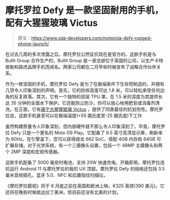 # 摩托罗拉 Defy 是一款坚固耐用的手机，配有大猩猩玻璃 Victus

> 原文：<https://www.xda-developers.com/motorola-defy-rugged-phone-launch/>

在过去几周的多次泄露之后，摩托罗拉公然反抗现在是官方的。这款手机是与 Bullit Group 合作生产的，Bullit Group 是一家总部位于英国的公司，以生产卡特彼勒和路虎品牌手机而闻名。两家公司都在二月早些时候宣布了战略合作伙伴关系。

作为一款坚固的手机，摩托罗拉 Defy 是为了在极端条件下生存而制造的，并拥有几项令人印象深刻的声明。首先，它的防摔高度可达 1.8 米，可以轻松承受任何边角的反复跌落。其次，它有一个独特的双层 TPU 罩，在 1.5 米的深度为其提供长达 35 分钟的全面水下保护。它还能防尘防沙，你可以放心地用肥皂或消毒剂清洗。在正面，它有[康宁大猩猩玻璃 Victus](https://www.xda-developers.com/corning-gorilla-glass-victus-2m-drop-protection-double-scratch-resistance/) ，提供了同类最佳的抗划伤性。摩托罗拉说，这款手机甚至可以在极端温度(+55 摄氏度至-25 摄氏度)下工作

虽然构建质量令人印象深刻，但内部硬件就不那么令人印象深刻了。毕竟，摩托罗拉 Defy 只是一个更名的 Moto G9 Play。它配备了 6.5 英寸高清显示屏，刷新率为 60Hz。在引擎盖下，您可以获得骁龙 662 SoC，搭配 4GB 内存和 64GB 可扩展存储。对于光学系统，有一个三摄像头设置，包括一个 48MP 主摄像头和两个 2MP 深度和宏观传感器。

这款手机配备了 5000 毫安时电池，支持 20W 快速充电。开箱即用，摩托罗拉违抗运行 Android 11 与摩托罗拉的我的 UX 顶部。摩托罗拉 Defy 的规格还包括 3.5 毫米音频插孔、蓝牙 5.0、NFC 和后置指纹扫描仪。

《摩托罗拉藐视》将于 6 月底之前在英国和欧洲上映，€325 英镑(390 美元)。它还将在晚些时候抵达拉丁美洲，但目前还没有北美的计划。